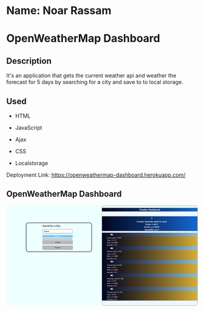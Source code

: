 # Name: Noar Rassam

# OpenWeatherMap Dashboard

## Description

It's an application that gets the current weather api and weather the forecast for 5 days by searching for a city and save to to local storage.

## Used

- HTML

- JavaScript

- Ajax

- CSS

- Localstorage

Deployment Link: https://openweathermap-dashboard.herokuapp.com/

## **OpenWeatherMap Dashboard**

![![OpenWeatherMap]()](https://github.com/noarrassam/Weather-Dashboard/blob/main/Images/1.png)
